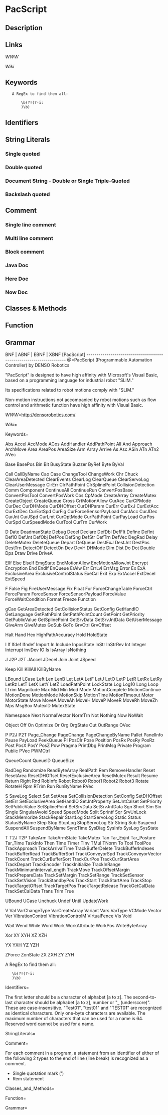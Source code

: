 
# PacScript

## Description


## Links

_WWW_

_Wiki_


## Keywords
~~~
   A RegEx to find them all:

       \b(?!(?-i:
       )\b)
~~~


## Identifiers


## String Literals

### Single quoted

### Double quoted

### Document String - Double or Single Triple-Quoted

### Backslash quoted


## Comment

### Single line comment

### Multi line comment

### Block comment

### Java Doc

### Here Doc

### Now Doc


## Classes & Methods


## Function


## Grammar

BNF | ABNF | EBNF | XBNF
[PacScript] --------------------------------------------------------------------
@=PacScript (Programmable Automation Controller) by DENSO Robotics

   "PacScript" is designed to have high affinity with Microsoft's Visual Basic,
   based on a programming language for industrial robot "SLIM."

   Its specifications related to robot motions comply with "SLIM."

   Non-motion instructions not accompanied by robot motions such as flow
   control and arithmetic function have high affinity with Visual Basic.

_WWW_=http://densorobotics.com/

_Wiki_=

Keywords=

   Abs Accel AccMode ACos AddHandler AddPathPoint All And Approach ArchMove
   Area AreaPos AreaSize Arm Array Arrive As Asc ASin ATn ATn2 AVec

   Base BasePos Bin Bit BusyState Buzzer ByRef Byte ByVal

   Call CallByName Cao Case ChangeTool ChangeWork Chr Chuck
   ClearAreaDetected ClearEvents ClearLog ClearQueue ClearServoLog ClearUserMessage
   ClrErr ClrPathPoint ClrSplinePoint CollisionDetection Comm Component
   ContinueAll ContinueRun ConvertPosBase ConvertPosTool ConvertPosWork
   Cos CpMode CreateArray CreateMutex CreateObject CreateQueue Cross CrtMotionAllow
   CurAcc CurCPMode CurDec CurDHMode CurDHOffset CurDHParam CurErr CurExJ CurExtAcc
   CurExtDec CurExtSpd CurFig CurForceSensorPayLoad CurJAcc CurJDec CurJnt CurJSpd
   CurLmt CurOptMode CurPathPoint CurPayLoad CurPos CurSpd CurSpeedMode CurTool
   CurTrn CurWork

   D Date DeadmanState Debug Decel Declare DefDbl DefFlt Define DefInt DefIO DefJnt
   DefObj DefPos DefSng DefStr DefTrn DefVec DegRad Delay DeleteMutex DeleteQueue
   Depart DeQueue DestExJ DestJnt DestPos DestTrn DetectOff DetectOn Dev DevH DHMode
   Dim Dist Do Dot Double Dps Draw Drive DriveA

   ElIf Else ElseIf EmgState EncMotionAllow EncMotionAllowJnt Encrypt Encryption
   End EndIf EnQueue ErAlw Err ErrLvl ErrMsg Error Ex ExA ExclusiveArea
   ExclusiveControlStatus ExeCal Exit Exp ExtAccel ExtDecel ExtSpeed

   F False Fig FireUserMessage Fix Float For ForceChangeTable ForceCtrl ForceParam
   ForceSensor ForceSensorPayload ForceValue ForceWaitCondition Format Freeze Function

   gCao GetAreaDetected GetCollisionStatus GetConfig GetHandIO GetLanguage GetPathPoint
   GetPathPointCount GetPoint GetPriority GetPublicValue GetSplinePoint GetSrvData
   GetSrvJntData GetUserMessage GiveArm GiveMutex GoSub GoTo GrvCtrl GrvOffset

   Halt Hand Hex HighPathAccuracy Hold HoldState

   I If Ifdef Ifndef Import In Include InposState InStr InStrRev Int Integer
   Interrupt InvDev IO Is IsArray IsNothing

   J J2P J2T JAccel JDecel Join Joint JSpeed

   Keep Kill KillAll KillByName

   LBound LCase Left Len LenB Let LetA LetF LetJ LetO LetP LetR LetRx LetRy LetRz
   LetT LetX LetY LetZ LoadPathPoint LockState Log Log10 Long Loop LTrim Magnitude
   Max Mid Min Mod Mode MotionComplete MotionContinue MotionDone MotionMode
   MotionSkip MotionTime MotionTimeout Motor MotorState Move MoveA MoveAh MoveH
   MoveP MoveR MoveRh MoveZh Mps MsgBox MutexID MutexState

   Namespace Next NormalVector NormTrn Not Nothing Now NoWait

   Object Off On Optimize Or Org OrgState Out OutRange OVec

   P P2J P2T Page_Change PageChange PageChangeByName Pallet PanelInfo Pause PayLoad
   PeekQueue PI PosClr Pose Position PosRx PosRy PosRz Post PosX PosY PosZ Pow Pragma
   PrintDbg PrintMsg Private Program Public PVec PWMCtrl

   QueueCount QueueID QueueSize

   RadDeg Randomize ReadByteArray RealPath Rem RemoveHandler Reset ResetArea
   ResetDHOffset ResetExclusiveArea ResetMutex Result Resume Return Right Rnd RobInfo
   Robot Robot0 Robot1 Robot2 Robot3 Rotate RotateH Rpm RTrim Run RunByName RVec

   S SaveLog Select Set SetArea SetCollisionDetection SetConfig SetDHOffset SetErr
   SetExclusiveArea SetHandIO SetJntProperty SetJntCalset SetPriority SetPublicValue
   SetSplinePoint SetSrvData SetSrvJntData Sgn Short Sim Sin Single SingularAvoid
   Speed SpeedMode Split Sprintf Sqr SrvUnLock StackMemorize StackRepair StartLog
   StartServoLog Static Status StatusByName Step Stop StopLog StopServoLog Str String
   Sub Suspend SuspendAll SuspendByName SyncTime SysDiag SysInfo SysLog SysState

   T T2J T2P TakeArm TakeArmState TakeMutex Tan Tar_Exjnt Tar_Posture Tar_Time
   TaskInfo Then Time Timer TInv TMul TNorm To Tool ToolPos TrackApproach
   TrackArrivalTime TrackBufferDelete TrackBufferIndexes TrackBufferRead
   TrackBufferSort TrackConveyorSpd TrackConveyorVector TrackCount TrackCurBufferSort
   TrackCurPos TrackCurStartArea TrackDepart TrackEncoder TrackInitialize TrackInRange
   TrackMinimumIntervalLength TrackMove TrackOffsetMargin TrackPrepareData
   TrackSetMargin TrackSetRange TrackSetSensor TrackSetVision TrackStandbyPos
   TrackStart TrackStartArea TrackStop TrackTargetOffset TrackTargetPos
   TrackTargetRelease TrackGetCalData TrackSetCalData Trans Trim True

   UBound UCase Unchuck Undef Until UpdateWork

   V Val VarChangeType VarCreateArray Variant Vars VarType VCMode Vector Ver
   VibrationControl VibrationControlM VirtualFence Vis Void

   Wait Wend While Word Work WorkAttribute WorkPos WriteByteArray

   Xor XY XYH XZ XZH

   YX YXH YZ YZH

   ZForce ZonState ZX ZXH ZY ZYH


   A RegEx to find them all:

       \b(?!(?-i:
       )\b)

Identifiers=

   The first letter should be a character of alphabet [a to z].
   The second-to-last character should be alphabet [a to z], number or "_ (underscore)".
   These are case-insensitive. "Test01", "test01" and "TEST01" are recognized as identical characters.
   Only one-byte characters are available.
   The maximum number of characters that can be used for a name is 64.
   Reserved word cannot be used for a name.

StringLiterals=

Comment=

   For each comment in a program, a statement from an identifier of either of
   the following 2 types to the end of line (line break) is recognized as a
   comment.

   - Single quotation mark (')
   - Rem statement

Classes_and_Methods=

Function=

Grammar=

